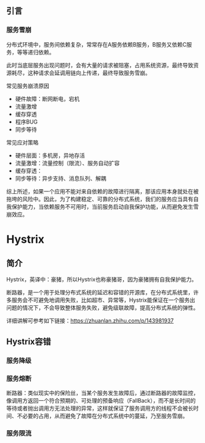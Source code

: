 ## 引言

### 服务雪崩

分布式环境中，服务间依赖复杂，常常存在A服务依赖B服务，B服务又依赖C服务，等等递归依赖。

此时当底层服务出现问题时，会有大量的请求被阻塞，占用系统资源，最终导致资源耗尽，这种请求会延调用链向上传递，最终导致服务雪崩。



常见服务崩溃原因

- 硬件故障：断网断电，宕机
- 流量激增
- 缓存穿透
- 程序BUG
- 同步等待

常见应对策略

- 硬件层面：多机房，异地存活
- 流量激增：流量控制（限流）、服务自动扩容
- 缓存穿透：
- 同步等待：异步支持、消息队列、解耦



综上所述，如果一个应用不能对来自依赖的故障进行隔离，那该应用本身就处在被拖垮的风险中。因此，为了构建稳定、可靠的分布式系统，我们的服务应当具有自我保护能力，当依赖服务不可用时，当前服务启动自我保护功能，从而避免发生雪崩效应。



# Hystrix







## 简介

Hystrix，英译中：豪猪，所以Hystrix也称豪猪哥，因为豪猪拥有自我保护能力。

断路器，是一个用于处理分布式系统的延迟和容错的开源库，在分布式系统里，许多服务会不可避免地调用失败，比如超市、异常等，Hystrix能保证在一个服务出问题的情况下，不会导致整体服务失败，避免级联故障，提高分布式系统的弹性。



详细讲解可参考如下链接：https://zhuanlan.zhihu.com/p/143981937 



## Hystrix容错



### 服务降级






### 服务熔断

断路器：类似现实中的保险丝，当某个服务发生故障后，通过断路器的故障监控，像调用方返回一个符合预期的、可处理的预备响应（FallBack），而不是长时间的等待或者抛出调用方无法处理的异常，这样就保证了服务调用方的线程不会被长时间、不必要的占用，从而避免了故障在分布式系统中的蔓延，乃至服务雪崩。



### 服务限流











